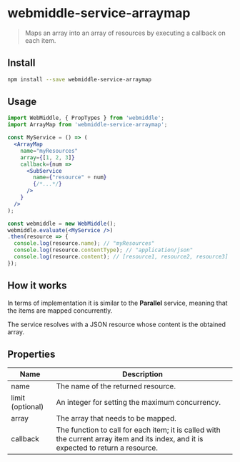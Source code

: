 # webmiddle-service-arraymap

> Maps an array into an array of resources by executing a callback on each
item.

## Install

```bash
npm install --save webmiddle-service-arraymap
```

## Usage

```jsx
import WebMiddle, { PropTypes } from 'webmiddle';
import ArrayMap from 'webmiddle-service-arraymap';

const MyService = () => (
  <ArrayMap
    name="myResources"
    array={[1, 2, 3]}
    callback={num =>
      <SubService
        name={"resource" + num}
        {/*...*/}
      />
    }
  />
);

const webmiddle = new WebMiddle();
webmiddle.evaluate(<MyService />)
.then(resource => {
  console.log(resource.name); // "myResources" 
  console.log(resource.contentType); // "application/json"
  console.log(resource.content); // [resource1, resource2, resource3]
});
```

## How it works

In terms of implementation it is similar to the **Parallel** service,
meaning that the items are mapped concurrently.

The service resolves with a JSON resource whose content is the obtained
array.

## Properties

Name                   | Description
-----------------------|------------------------------------------------------
name                   | The name of the returned resource.
limit (optional)       | An integer for setting the maximum concurrency.
array                  | The array that needs to be mapped.
callback               | The function to call for each item; it is called with the current array item and its index, and it is expected to return a resource.
